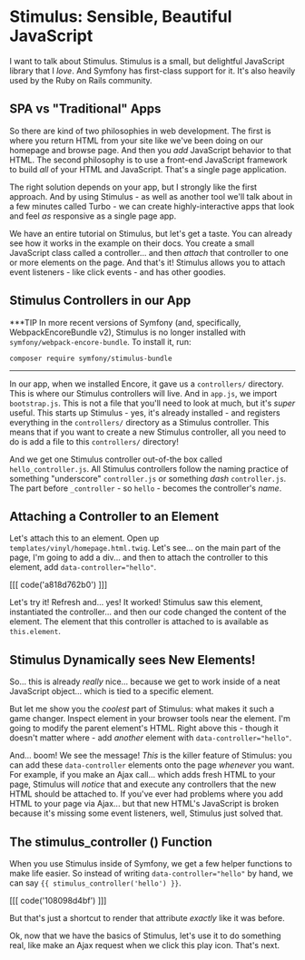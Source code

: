 # Stimulus: Sensible, Beautiful JavaScript

I want to talk about Stimulus. Stimulus is a small, but delightful JavaScript library
that I *love*. And Symfony has first-class support for it. It's also heavily used
by the Ruby on Rails community.

## SPA vs "Traditional" Apps

So there are kind of two philosophies in web development. The first is where you
return HTML from your site like we've been doing on our homepage and browse page.
And then you *add* JavaScript behavior to that HTML. The second philosophy is to
use a front-end JavaScript framework to build *all* of your HTML and JavaScript.
That's a single page application.

The right solution depends on your app, but I strongly like the first approach.
And by using Stimulus - as well as another tool we'll talk about in a few minutes
called Turbo - we can create highly-interactive apps that look and feel *as*
responsive as a single page app.

We have an entire tutorial on Stimulus, but let's get a taste. You can already
see how it works in the example on their docs. You create a small JavaScript class
called a controller... and then *attach* that controller to one or more elements
on the page. And that's it! Stimulus allows you to attach event listeners -
like click events - and has other goodies.

## Stimulus Controllers in our App

***TIP
In more recent versions of Symfony (and, specifically, WebpackEncoreBundle v2), Stimulus is no longer
installed with `symfony/webpack-encore-bundle`. To install it, run:

```terminal
composer require symfony/stimulus-bundle
```
***

In our app, when we installed Encore, it gave us a `controllers/` directory. This
is where our Stimulus controllers will live. And in `app.js`, we import
`bootstrap.js`. This is not a file that you'll need to look at much, but it's
*super* useful. This starts up Stimulus - yes, it's already installed - and
registers everything in the `controllers/` directory as a Stimulus controller.
This means that if you want to create a new Stimulus controller, all you need to
do is add a file to this `controllers/` directory!

And we get one Stimulus controller out-of-the box called `hello_controller.js`. All
Stimulus controllers follow the naming practice of something "underscore"
`controller.js` or something *dash* `controller.js`. The part before `_controller` -
so `hello` - becomes the controller's *name*.

## Attaching a Controller to an Element

Let's attach this to an element. Open up `templates/vinyl/homepage.html.twig`.
Let's see... on the main part of the page, I'm going to add a div... and
then to attach the controller to this element, add `data-controller="hello"`.

[[[ code('a818d762b0') ]]]

Let's try it! Refresh and... yes! It worked! Stimulus saw this element, instantiated
the controller... and then our code changed the content of the element. The
element that this controller is attached to is available as `this.element`.

## Stimulus Dynamically sees New Elements!

So... this is already *really* nice... because we get to work inside of a neat
JavaScript object... which is tied to a specific element.

But let me show you the *coolest* part of Stimulus: what makes it such a game changer.
Inspect element in your browser tools near the element. I'm going to modify the parent
element's HTML. Right above this - though it doesn't matter where - add *another*
element with `data-controller="hello"`.

And... boom! We see the message! *This* is the killer feature of Stimulus: you can
add these `data-controller` elements onto the page *whenever* you want. For example,
if you make an Ajax call... which adds fresh HTML to your page, Stimulus will
*notice* that and execute any controllers that the new HTML should be attached to.
If you've ever had problems where you add HTML to your page via Ajax... but that
new HTML's JavaScript is broken because it's missing some event listeners, well,
Stimulus just solved that.

## The stimulus_controller () Function

When you use Stimulus inside of Symfony, we get a few helper functions to make
life easier. So instead of writing `data-controller="hello"` by hand, we can say
`{{ stimulus_controller('hello') }}`.

[[[ code('108098d4bf') ]]]

But that's just a shortcut to render that attribute *exactly* like it was before.

Ok, now that we have the basics of Stimulus, let's use it to do something real,
like make an Ajax request when we click this play icon. That's next.
